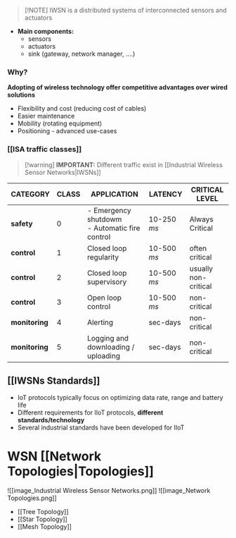> [!NOTE] IWSN is a distributed systems of interconnected sensors and actuators
- **Main components:** 
	- sensors
	- actuators
	- sink (gateway, network manager, ….)


### Why?
**Adopting of wireless technology offer competitive advantages over wired solutions**
- Flexibility and cost (reducing cost of cables)
- Easier maintenance
- Mobility (rotating equipment)
- Positioning - advanced use-cases
### [[ISA traffic classes]]
> [!warning] **IMPORTANT:** Different traffic exist in [[Industrial Wireless Sensor Networks|IWSNs]]

| CATEGORY       | CLASS | APPLICATION                                        | LATENCY     | CRITICAL LEVEL       |
| -------------- | ----- | -------------------------------------------------- | ----------- | -------------------- |
| **safety**     | 0     | -  Emergency shutdowm<br>-  Automatic fire control | 10-250 _ms_ | Always Critical      |
| **control**    | 1     | Closed loop regularity                             | 10-500 _ms_ | often critical       |
| **control**    | 2     | Closed loop supervisory                            | 10-500 _ms_ | usually non-critical |
| **control**    | 3     | Open loop control                                  | 10-500 _ms_ | non-critical         |
| **monitoring** | 4     | Alerting                                           | sec-days    | non-critical         |
| **monitoring** | 5     | Logging and downloading / uploading                | sec-days    | non-critical         |
## [[IWSNs Standards]]
- IoT protocols typically focus on optimizing data rate, range and battery life
- Different requirements for IIoT protocols, **different standards/technology**
- Several industrial standards have been developed for IIoT
# WSN [[Network Topologies|Topologies]] 
![[image_Industrial Wireless Sensor Networks.png]]
![[image_Network Topologies.png]]
- [[Tree Topology]]
- [[Star Topology]]
- [[Mesh Topology]]



